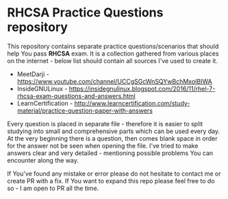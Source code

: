 # RHCSA Practice Questions repository

This repository contains separate practice questions/scenarios that should help You pass **RHCSA** exam. It is a collection gathered from various places on the internet - below list should contain all sources I've used to create it. 

* MeetDarji - https://www.youtube.com/channel/UCCgSGcWnSQYwBchMxoIBIWA
* InsideGNULinux - https://insidegnulinux.blogspot.com/2016/11/rhel-7-rhcsa-exam-questions-and-answers.html
* LearnCertification - http://www.learncertification.com/study-material/practice-question-paper-with-answers


Every question is placed in separate file - therefore it is easier to split studying into small and comprehensive parts which can be used every day. At the very beginning there is a question, then comes blank space in order for the answer not be seen when opening the file. I've tried to make answers clear and very detailed - mentioning possible problems You can encounter along the way.

If You've found any mistake or error please do not hesitate to contact me or create PR with a fix. If You want to expand this repo please feel free to do so - I am open to PR all the time.

